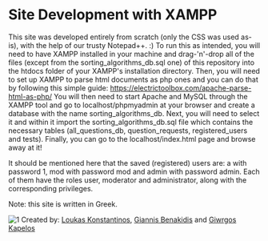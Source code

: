 # Site Development with XAMPP

This site was developed entirely from scratch (only the CSS was used as-is), with the help of our trusty Notepad++. :)
To run this as intended, you will need to have XAMPP installed in your machine and drag-'n'-drop all of the files (except from
the sorting_algorithms_db.sql one) of this repository into the htdocs folder of your XAMPP's installation directory. Then,
you will need to set up XAMPP to parse html documents as php ones and you can do that by following this simple guide:
https://electrictoolbox.com/apache-parse-html-as-php/
You will then need to start Apache and MySQL through the XAMPP tool and go to localhost/phpmyadmin at
your browser and create a database with the name sorting_algorithms_db. Next, you will need to select it and within it
import the sorting_algorithms_db.sql file which contains the necessary tables (all_questions_db, question_requests, registered_users and tests).
Finally, you can go to the localhost/index.html page and browse away at it!

It should be mentioned here that the saved (registered) users are: 
a with password 1,
mod with password mod and
admin with password admin.
Each of them have the roles user, moderator and administrator, along with the corresponding privileges.

Note: this site is written in Greek.

![1](https://user-images.githubusercontent.com/105225491/172657137-d800ecf4-d640-46ae-b53d-ecd1f7258d6e.png)
Created by: [Loukas Konstantinos](https://github.com/KostasLoukas), [Giannis Benakidis](https://github.com/GBenakidis) and [Giwrgos Kapelos](https://github.com/GiwrgosKapelos)
